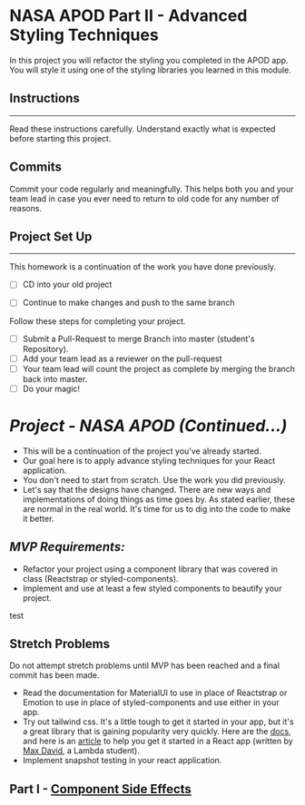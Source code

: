
# NASA APOD Part II - Advanced Styling Techniques
In this project you will refactor the styling you completed in the APOD app. You will style it using one of the styling libraries you learned in this module.

## Instructions

---

Read these instructions carefully. Understand exactly what is expected before starting this project.

## Commits

Commit your code regularly and meaningfully. This helps both you and your team lead in case you ever need to return to old code for any number of reasons.


## Project Set Up

---

This homework is a continuation of the work you have done previously.

- [ ] CD into your old project
- [ ] Continue to make changes and push to the same branch


Follow these steps for completing your project.

- [ ] Submit a Pull-Request to merge Branch into master (student's Repository).
- [ ] Add your team lead as a reviewer on the pull-request
- [ ] Your team lead will count the project as complete by merging the branch back into master.
- [ ] Do your magic!

# _Project - NASA APOD (Continued...)_

- This will be a continuation of the project you've already started.
- Our goal here is to apply advance styling techniques for your React application.
- You don't need to start from scratch. Use the work you did previously.
- Let's say that the designs have changed. There are new ways and implementations of doing things as time goes by. As stated earlier, these are normal in the real world. It's time for us to dig into the code to make it better.


## _MVP Requirements:_

- Refactor your project using a component library that was covered in class (Reactstrap or styled-components).
- Implement and use at least a few styled components to beautify your project.

test
## Stretch Problems

Do not attempt stretch problems until MVP has been reached and a final commit has been made.

- Read the documentation for MaterialUI to use in place of Reactstrap or Emotion to use in place of styled-components and use either in your app.
- Try out tailwind css. It's a little tough to get it started in your app, but it's a great library that is gaining popularity very quickly. Here are the [docs](https://tailwindcss.com/), and here is an [article](https://medium.com/@pipecork/using-tailwind-in-react-quickstart-4b06c10317b5) to help you get it started in a React app (written by [Max David](https://medium.com/@pipecork), a Lambda student).
- Implement snapshot testing in your react application.
 
## Part I - [Component Side Effects](README.md)
